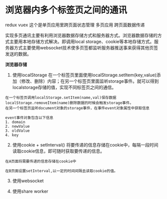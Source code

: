 # 浏览器内多个标签页之间的通讯
  redux vuex 这个是单页应用里跨页面状态管理
  多页应用
  跨页面数据传递

  实现多页通讯主要有利用浏览器数据存储方式和服务器方式。浏览器数据存储的方式主要用本地存储方式解决。即调用local storage、cookie等本地存储方式。服务器方式主要使用websocket技术使多页签都监听服务器推送事来获得其他页签发送的数据。

  **浏览器存储**
  1. 使用localStorage
    在一个标签页里面使用localStorage.setItem(key,value)添加（修改、删除）内容；在另一个标签页里面监听storage事件。就可以得到localstorage存储的值，实现不同标签页之间的通信。

    在一个标签页调用localStorage.setItem(name,val)保存数据localStorage.removeItem(name)删除数据的时候会触发storage事件。
    在另一个标签页监听document对象的storage事件，在事件event对象属性中获取信息

    event事件对象包含以下信息
    1. domain
    2. newValue
    3. oldValue
    4. key


  2. 使用cookie + setInterval()
    将要传递的信息存储在cookie中，每隔一段时间读取cookie信息，即可随时获取要传递的信息。

    在A页面将需要传递的信息存储在cookie中

    在B页面设置setInterval,以一定的时间间隔去读取cookie的值。

  3. 使用websocket
    
  4. 使用share worker